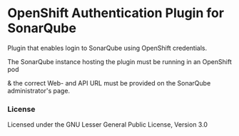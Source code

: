 # OpenShift Authentication Plugin for SonarQube

Plugin that enables login to SonarQube using OpenShift credentials. 

The SonarQube instance hosting the plugin must be running in an OpenShift pod

& the correct Web- and API URL must be provided on the SonarQube administrator's page.

### License

Licensed under the GNU Lesser General Public License, Version 3.0
